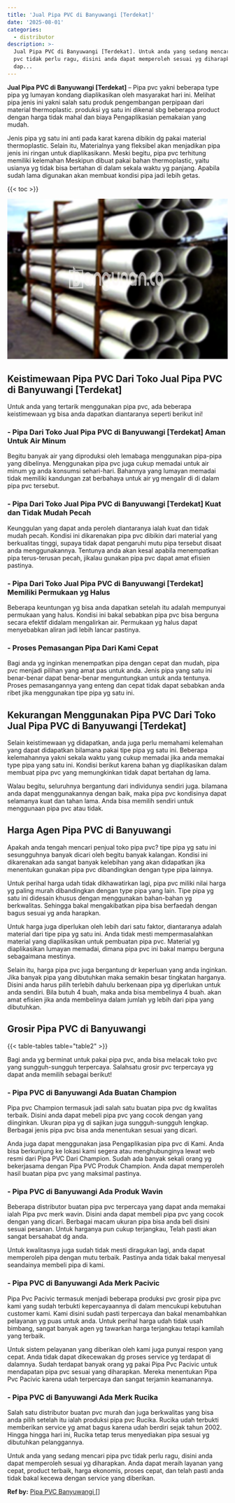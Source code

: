 ```yaml
---
title: 'Jual Pipa PVC di Banyuwangi [Terdekat]'
date: '2025-08-01'
categories:
  - distributor
description: >-
  Jual Pipa PVC di Banyuwangi [Terdekat]. Untuk anda yang sedang mencari pipa
  pvc tidak perlu ragu, disini anda dapat memperoleh sesuai yg diharapkan. Anda
  dap...
---
```


**Jual Pipa PVC di Banyuwangi \[Terdekat\]** – Pipa pvc yakni beberapa type pipa yg lumayan kondang diaplikasikan oleh masyarakat hari ini. Melihat pipa jenis ini yakni salah satu produk pengembangan perpipaan dari material thermoplastic. produksi yg satu ini dikenal sbg beberapa product dengan harga tidak mahal dan biaya Pengaplikasian pemakaian yang mudah.

Jenis pipa yg satu ini anti pada karat karena dibikin dg pakai material thermoplastic. Selain itu, Materialnya yang fleksibel akan menjadikan pipa jenis ini ringan untuk diaplikasikann. Meski begitu, pipa pvc terhitung memiliki kelemahan Meskipun dibuat pakai bahan thermoplastic, yaitu usianya yg tidak bisa bertahan di dalam sekala waktu yg panjang. Apabila sudah lama digunakan akan membuat kondisi pipa jadi lebih getas.

{{< toc >}}

![Jual Pipa PVC di Banyuwangi [Terdekat]](/images/jaul-pipa-pvc-42.png)

## Keistimewaan Pipa PVC Dari Toko Jual Pipa PVC di Banyuwangi \[Terdekat\]

Untuk anda yang tertarik menggunakan pipa pvc, ada beberapa keistimewaan yg bisa anda dapatkan diantaranya seperti berikut ini!

### \- Pipa Dari Toko Jual Pipa PVC di Banyuwangi \[Terdekat\] Aman Untuk Air Minum

Begitu banyak air yang diproduksi oleh lemabaga menggunakan pipa-pipa yang dibelinya. Menggunakan pipa pvc juga cukup memadai untuk air minum yg anda konsumsi sehari-hari. Bahannya yang lumayan memadai tidak memiliki kandungan zat berbahaya untuk air yg mengalir di di dalam pipa pvc tersebut.

### \- Pipa Dari Toko Jual Pipa PVC di Banyuwangi \[Terdekat\] Kuat dan Tidak Mudah Pecah

Keunggulan yang dapat anda peroleh diantaranya ialah kuat dan tidak mudah pecah. Kondisi ini dikarenakan pipa pvc dibikin dari material yang berkualitas tinggi, supaya tidak dapat pengaruhi mutu pipa tersebut disaat anda menggunakannya. Tentunya anda akan kesal apabila menempatkan pipa terus-terusan pecah, jikalau gunakan pipa pvc dapat amat efisien pastinya.

### \- Pipa Dari Toko Jual Pipa PVC di Banyuwangi \[Terdekat\] Memiliki Permukaan yg Halus

Beberapa keuntungan yg bisa anda dapatkan setelah itu adalah mempunyai permukaan yang halus. Kondisi ini bakal sebabkan pipa pvc bisa berguna secara efektif didalam mengalirkan air. Permukaan yg halus dapat menyebabkan aliran jadi lebih lancar pastinya.

### \- Proses Pemasangan Pipa Dari Kami Cepat

Bagi anda yg inginkan menempatkan pipa dengan cepat dan mudah, pipa pvc menjadi pilihan yang amat pas untuk anda. Jenis pipa yang satu ini benar-benar dapat benar-benar menguntungkan untuk anda tentunya. Proses pemasangannya yang enteng dan cepat tidak dapat sebabkan anda ribet jika menggunakan tipe pipa yg satu ini.

## Kekurangan Menggunakan Pipa PVC Dari Toko Jual Pipa PVC di Banyuwangi \[Terdekat\]

Selain keistimewaan yg didapatkan, anda juga perlu memahami kelemahan yang dapat didapatkan bilamana pakai tipe pipa yg satu ini. Beberapa kelemahannya yakni sekala waktu yang cukup memadai jika anda memakai type pipa yang satu ini. Kondisi berikut karena bahan yg diaplikasikan dalam membuat pipa pvc yang memungkinkan tidak dapat bertahan dg lama.

Walau begitu, seluruhnya bergantung dari individunya sendiri juga. bilamana anda dapat menggunakannya dengan baik, maka pipa pvc kondisinya dapat selamanya kuat dan tahan lama. Anda bisa memilih sendiri untuk menggunaan pipa pvc atau tidak.

## Harga Agen Pipa PVC di Banyuwangi

Apakah anda tengah mencari penjual toko pipa pvc? tipe pipa yg satu ini sesungguhnya banyak dicari oleh begitu banyak kalangan. Kondisi ini dikarenakan ada sangat banyak kelebihan yang akan didapatkan jika menentukan gunakan pipa pvc dibandingkan dengan type pipa lainnya.

Untuk perihal harga udah tidak dikhawatirkan lagi, pipa pvc miliki nilai harga yg paling murah dibandingkan dengan type pipa yang lain. Tipe pipa yg satu ini didesain khusus dengan menggunakan bahan-bahan yg berkwalitas. Sehingga bakal mengakibatkan pipa bisa berfaedah dengan bagus sesuai yg anda harapkan.

Untuk harga juga diperlukan oleh lebih dari satu faktor, diantaranya adalah material dari tipe pipa yg satu ini. Anda tidak mesti mempermasalahkan material yang diaplikasikan untuk pembuatan pipa pvc. Material yg diaplikasikan lumayan memadai, dimana pipa pvc ini bakal mampu berguna sebagaimana mestinya.

Selain itu, harga pipa pvc juga bergantung dr keperluan yang anda inginkan. Jika banyak pipa yang dibutuhkan maka semakin besar tingkatan harganya. Disini anda harus pilih terlebih dahulu berkenaan pipa yg diperlukan untuk anda sendiri. Bila butuh 4 buah, maka anda bisa membelinya 4 buah. akan amat efisien jika anda membelinya dalam jumlah yg lebih dari pipa yang dibutuhkan.

## Grosir Pipa PVC di Banyuwangi

{{< table-tables table="table2" >}}

Bagi anda yg berminat untuk pakai pipa pvc, anda bisa melacak toko pvc yang sungguh-sungguh terpercaya. Salahsatu grosir pvc terpercaya yg dapat anda memilih sebagai berikut!

### \- Pipa PVC di Banyuwangi Ada Buatan Champion

Pipa pvc Champion termasuk jadi salah satu buatan pipa pvc dg kwalitas terbaik. Disini anda dapat mebeli pipa pvc yang cocok dengan yang diinginkan. Ukuran pipa yg di sajikan juga sungguh-sungguh lengkap. Berbagai jenis pipa pvc bisa anda menentukan sesuai yang dicari.

Anda juga dapat menggunakan jasa Pengaplikasian pipa pvc di Kami. Anda bisa berkunjung ke lokasi kami segera atau menghubunginya lewat web resmi dari Pipa PVC Dari Champion. Sudah ada banyak sekali orang yg bekerjasama dengan Pipa PVC Produk Champion. Anda dapat memperoleh hasil buatan pipa pvc yang maksimal pastinya.

### \- Pipa PVC di Banyuwangi Ada Produk Wavin

Beberapa distributor buatan pipa pvc terpercaya yang dapat anda memakai ialah Pipa pvc merk wavin. Disini anda dapat membeli pipa pvc yang cocok dengan yang dicari. Berbagai macam ukuran pipa bisa anda beli disini sesuai pesanan. Untuk harganya pun cukup terjangkau, Telah pasti akan sangat bersahabat dg anda.

Untuk kwalitasnya juga sudah tidak mesti diragukan lagi, anda dapat memperoleh pipa dengan mutu terbaik. Pastinya anda tidak bakal menyesal seandainya membeli pipa di kami.

### \- Pipa PVC di Banyuwangi Ada Merk Pacivic

Pipa Pvc Pacivic termasuk menjadi beberapa produksi pvc grosir pipa pvc kami yang sudah terbukti kepercayaannya di dalam mencukupi kebutuhan customer kami. Kami disini sudah pasti terpercaya dan bakal menambahkan pelayanan yg puas untuk anda. Untuk perihal harga udah tidak usah bimbang, sangat banyak agen yg tawarkan harga terjangkau tetapi kamilah yang terbaik.

Untuk sistem pelayanan yang diberikan oleh kami juga punyai respon yang cepat. Anda tidak dapat dikecewakan dg proses service yg terdapat di dalamnya. Sudah terdapat banyak orang yg pakai Pipa Pvc Pacivic untuk mendapatan pipa pvc sesuai yang diharapkan. Mereka menentukan Pipa Pvc Pacivic karena udah terpercaya dan sangat terjamin keamanannya.

### \- Pipa PVC di Banyuwangi Ada Merk Rucika

Salah satu distributor buatan pvc murah dan juga berkwalitas yang bisa anda pilih setelah itu ialah produksi pipa pvc Rucika. Rucika udah terbukti memberikan service yg amat bagus karena udah berdiri sejak tahun 2002. Hingga hingga hari ini, Rucika tetap terus menyediakan pipa sesuai yg dibutuhkan pelanggannya.

Untuk anda yang sedang mencari pipa pvc tidak perlu ragu, disini anda dapat memperoleh sesuai yg diharapkan. Anda dapat meraih layanan yang cepat, product terbaik, harga ekonomis, proses cepat, dan telah pasti anda tidak bakal kecewa dengan service yang diberikan.

**Ref by:** [Pipa PVC Banyuwangi []](https://id.wikipedia.org/wiki/Pipa)
